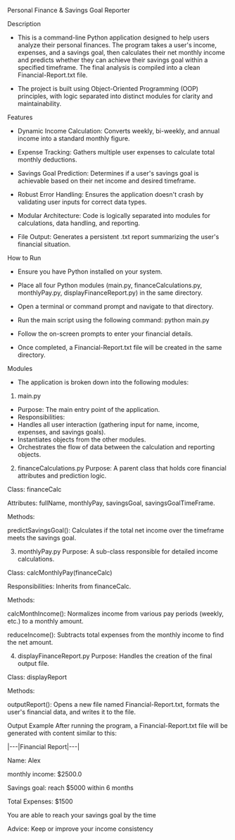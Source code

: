 Personal Finance & Savings Goal Reporter

Description
  - This is a command-line Python application designed to help users analyze their personal finances. The program takes a user's income, expenses, and a savings goal, then calculates their net monthly income and predicts whether they can achieve their savings goal within a specified timeframe. The final analysis is compiled into a clean Financial-Report.txt file.

  - The project is built using Object-Oriented Programming (OOP) principles, with logic separated into distinct modules for clarity and maintainability.

  Features
  - Dynamic Income Calculation: Converts weekly, bi-weekly, and annual income into a standard monthly figure.
  
  - Expense Tracking: Gathers multiple user expenses to calculate total monthly deductions.
  
  - Savings Goal Prediction: Determines if a user's savings goal is achievable based on their net income and desired timeframe.
  
  - Robust Error Handling: Ensures the application doesn't crash by validating user inputs for correct data types.
  
  - Modular Architecture: Code is logically separated into modules for calculations, data handling, and reporting.
  
  - File Output: Generates a persistent .txt report summarizing the user's financial situation.
  
  How to Run
  - Ensure you have Python installed on your system.
  
  - Place all four Python modules (main.py, financeCalculations.py, monthlyPay.py, displayFinanceReport.py) in the same directory.
  
  - Open a terminal or command prompt and navigate to that directory.
  
  - Run the main script using the following command: python main.py
  
  - Follow the on-screen prompts to enter your financial details.
  
  - Once completed, a Financial-Report.txt file will be created in the same directory.
  
  Modules
  - The application is broken down into the following modules:

1. main.py
- Purpose: The main entry point of the application.
- Responsibilities:
- Handles all user interaction (gathering input for name, income, expenses, and savings goals).
- Instantiates objects from the other modules.
- Orchestrates the flow of data between the calculation and reporting objects.

2. financeCalculations.py
Purpose: A parent class that holds core financial attributes and prediction logic.

Class: financeCalc

Attributes: fullName, monthlyPay, savingsGoal, savingsGoalTimeFrame.

Methods:

predictSavingsGoal(): Calculates if the total net income over the timeframe meets the savings goal.

3. monthlyPay.py
Purpose: A sub-class responsible for detailed income calculations.

Class: calcMonthlyPay(financeCalc)

Responsibilities: Inherits from financeCalc.

Methods:

calcMonthIncome(): Normalizes income from various pay periods (weekly, etc.) to a monthly amount.

reduceIncome(): Subtracts total expenses from the monthly income to find the net amount.

4. displayFinanceReport.py
Purpose: Handles the creation of the final output file.

Class: displayReport

Methods:

outputReport(): Opens a new file named Financial-Report.txt, formats the user's financial data, and writes it to the file.

Output Example
After running the program, a Financial-Report.txt file will be generated with content similar to this:

|---|Financial Report|---|

Name: Alex

monthly income: $2500.0

Savings goal: reach $5000 within 6 months

Total Expenses: $1500

You are able to reach your savings goal by the time

Advice: Keep or improve your income consistency
